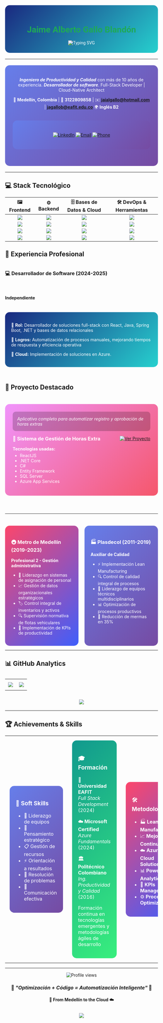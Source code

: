 <div align="center" style="background: linear-gradient(135deg, #1a2980 0%, #26d0ce 100%); padding: 25px; border-radius: 15px; color: white; margin: 20px 0; font-family: 'Roboto', sans-serif;">
  <h1 style="color: #1EAA56; font-family: 'Roboto', sans-serif;">Jaime Alberto Gallo Blandón</h1>
  <img src="https://readme-typing-svg.herokuapp.com?font=Roboto&size=28&duration=3000&pause=1000&color=1eaa56&center=true&vCenter=true&width=700&lines=Ingeniero+de+Productividad+y+Calidad;Desarrollador+de+software" alt="Typing SVG" />
</div>

---

<div align="center" style="background: linear-gradient(135deg, #667eea 0%, #764ba2 100%); padding: 25px; border-radius: 15px; color: white; margin: 20px 0;">

***Ingeniero de Productividad y Calidad*** con más de 10 años de experiencia.  ***Desarrollador de software***. Full-Stack Developer | Cloud-Native Architect

📍 **Medellín, Colombia** | 📱 **3122809858** | ✉️ **jaialgallo@hotmail.com** | **jagallob@eafit.edu.co** 
🌍 **Inglés B2**
<div align="center" style="background: linear-gradient(135deg, #667eea 0%, #764ba2 100%); padding: 25px; border-radius: 15px; margin: 30px 0;">

[![LinkedIn](https://img.shields.io/badge/-LinkedIn-0077B5?style=for-the-badge&logo=linkedin&logoColor=white)](https://www.linkedin.com/in/jagallob)
[![Email](https://img.shields.io/badge/-Email-D14836?style=for-the-badge&logo=gmail&logoColor=white)](mailto:jaialgallo@hotmail.com)
[![Phone](https://img.shields.io/badge/-WhatsApp-25D366?style=for-the-badge&logo=whatsapp&logoColor=white)](https://wa.me/573136093516)

</div>

</div>

---

## 💻 Stack Tecnológico

<div align="center">

<table>
  <thead>
    <tr>
      <th>🖼️ Frontend</th>
      <th>⚙️ Backend</th>
      <th>🗄️ Bases de Datos & Cloud</th>
      <th>🛠️ DevOps & Herramientas</th>
    </tr>
  </thead>
  <tbody>
    <tr>
      <td><div align="center"><a href="https://developer.mozilla.org/en-US/docs/Web/JavaScript"><img src="https://img.shields.io/badge/-JavaScript-F7DF1E?style=for-the-badge&logo=javascript&logoColor=black" /></a></div></td>
      <td><div align="center"><a href="https://www.oracle.com/java/"><img src="https://img.shields.io/badge/-Java-007396?style=for-the-badge&logo=openjdk&logoColor=white" /></a></div></td>
      <td><div align="center"><a href="https://www.mysql.com/"><img src="https://img.shields.io/badge/-MySQL-4479A1?style=for-the-badge&logo=mysql&logoColor=white" /></a></div></td>
      <td><div align="center"><a href="https://www.docker.com/"><img src="https://img.shields.io/badge/-Docker-2496ED?style=for-the-badge&logo=docker&logoColor=white" /></a></div></td>
    </tr>
    <tr>
      <td><div align="center"><a href="https://reactjs.org/"><img src="https://img.shields.io/badge/-React-61DAFB?style=for-the-badge&logo=react&logoColor=black" /></a></div></td>
      <td><div align="center"><a href="https://spring.io/projects/spring-boot"><img src="https://img.shields.io/badge/-Spring%20Boot-6DB33F?style=for-the-badge&logo=spring&logoColor=white" /></a></div></td>
      <td><div align="center"><a href="https://www.postgresql.org/"><img src="https://img.shields.io/badge/-PostgreSQL-336791?style=for-the-badge&logo=postgresql&logoColor=white" /></a></div></td>
      <td><div align="center"><a href="https://git-scm.com/"><img src="https://img.shields.io/badge/-Git-F05032?style=for-the-badge&logo=git&logoColor=white" /></a></div></td>
    </tr>
    <tr>
      <td><div align="center"><a href="https://developer.mozilla.org/en-US/docs/Web/HTML"><img src="https://img.shields.io/badge/-HTML5-E34F26?style=for-the-badge&logo=html5&logoColor=white" /></a></div></td>
      <td><div align="center"><a href="https://dotnet.microsoft.com/"><img src="https://img.shields.io/badge/-.NET-512BD4?style=for-the-badge&logo=dotnet&logoColor=white" /></a></div></td>
      <td><div align="center"><a href="https://learn.microsoft.com/en-us/sql/sql-server/"><img src="https://img.shields.io/badge/-SQL%20Server-CC2927?style=for-the-badge&logo=microsoft-sql-server&logoColor=white" /></a></div></td>
      <td><div align="center"><a href="https://azure.microsoft.com/en-us/services/devops/"><img src="https://img.shields.io/badge/-Azure%20DevOps-0078D7?style=for-the-badge&logo=azure-devops&logoColor=white" /></a></div></td>
    </tr>
    <tr>
      <td><div align="center"><a href="https://developer.mozilla.org/en-US/docs/Web/CSS"><img src="https://img.shields.io/badge/-CSS3-1572B6?style=for-the-badge&logo=css3&logoColor=white" /></a></div></td>
      <td><div align="center"><a href="https://learn.microsoft.com/en-us/dotnet/csharp/"><img src="https://img.shields.io/badge/-C%23-239120?style=for-the-badge&logo=c-sharp&logoColor=white" /></a></div></td>
      <td><div align="center"><a href="https://azure.microsoft.com/"><img src="https://img.shields.io/badge/-Azure-0089D6?style=for-the-badge&logo=microsoft-azure&logoColor=white" /></a></div></td>
      <td><div align="center"><a href="https://powerbi.microsoft.com/"><img src="https://img.shields.io/badge/-Power%20BI-F2C811?style=for-the-badge&logo=powerbi&logoColor=black" /></a></div></td>
    </tr>
  </tbody>
</table>

</div>



## 🏢 Experiencia Profesional

<div style="display: flex; flex-direction: column; gap: 25px;">

### 💻 Desarrollador de Software (2024-2025)
**Independiente**
<div style="background: linear-gradient(135deg, #1a2980 0%, #26d0ce 100%); padding: 20px; border-radius: 15px; color: white;">
  
🔹 **Rol:** Desarrollador de soluciones full-stack con React, Java, Spring Boot, .NET y bases de datos relacionales   

🔹 **Logros:** Automatización de procesos manuales, mejorando tiempos de respuesta y eficiencia operativa  

🔹 **Cloud:** Implementación de soluciones en Azure.

</div>

## 🎯 Proyecto Destacado
<div style="background: linear-gradient(135deg, #f093fb 0%, #f5576c 100%); padding: 25px; border-radius: 15px; color: white; margin-bottom: 20px;">  
  <div style="background: rgba(0,0,0,0.2); padding: 15px; border-radius: 10px; margin-bottom: 15px;">
    <em>Aplicativo completo para automatizar registro y aprobación de horas extras</em>
  </div>
   <div style="display: flex; justify-content: space-between; align-items: center; margin-bottom: 15px;">
    <h3 style="margin: 0;">🚀 Sistema de Gestión de Horas Extra</h3>
    <a href="https://github.com/jagallob/GestorHorasExtraV1.git">
      <img src="https://img.shields.io/badge/-Ver%20Proyecto-000000?style=for-the-badge&logo=github&logoColor=white" alt="Ver Proyecto"/>
    </a>
  </div>

  <div style="display: grid; grid-template-columns: 1fr 1fr; gap: 15px;">
    <div>
      <strong> Tecnologías usadas:</strong>
      <ul style="margin-top: 5px;">
        <li>ReactJS</li>
        <li>.NET Core</li>
        <li>C#</li>
        <li>Entity Framework</li>
        <li>SQL Server</li>
        <li>Azure App Services</li>
      </ul>
    </div>
  </div>
</div>

---

<div style="display: grid; grid-template-columns: 1fr 1fr; gap: 20px;">

<div style="background: linear-gradient(135deg, #fc466b 0%, #3f5efb 100%); padding: 20px; border-radius: 15px; color: white;">

### 🚇 Metro de Medellín (2019-2023)
**Profesional 2 - Gestión administrativa**

- 📌 Liderazgo en sistemas de asignación de personal  
- 📈 Gestión de datos organizacionales estratégicos  
- 🏷️ Control integral de inventarios y activos  
- 🔍 Supervisión normativa de flotas vehiculares  
- 🎯 Implementación de KPIs de productividad  

</div>

<div style="background: linear-gradient(135deg, #667eea 0%, #764ba2 100%); padding: 20px; border-radius: 15px; color: white;">

### 🏭 Plasdecol (2011-2019)
**Auxiliar de Calidad**

- ⚡ Implementación Lean Manufacturing  
- 🔍 Control de calidad integral de procesos  
- 👥 Liderazgo de equipos técnicos multidisciplinarios  
- 📊 Optimización de procesos productivos  
- 🎯 Reducción de mermas en 35%  

</div>

</div>

</div>

---

## 📊 GitHub Analytics

<div align="center" style="margin: 30px 0;">
<table>
<tr>
<td width="50%" align="center" style="padding: 10px;">

<img src="https://github-readme-stats.vercel.app/api?username=jagallob&show_icons=true&theme=tokyonight&hide_border=true&bg_color=0D1117&title_color=00D9FF&icon_color=00D9FF&text_color=C9D1D9" />

</td>
<td width="50%" align="center" style="padding: 10px;">

<img src="https://github-readme-stats.vercel.app/api/top-langs/?username=jagallob&layout=compact&theme=tokyonight&hide_border=true&bg_color=0D1117&title_color=00D9FF&text_color=C9D1D9" />

</td>
</tr>
</table>
</div>

<div align="center" style="margin: 20px 0;">
  <img src="https://github-readme-streak-stats.herokuapp.com/?user=jagallob&theme=tokyonight&hide_border=true&background=0D1117&stroke=00D9FF&ring=00D9FF&fire=FF6B35&currStreakLabel=00D9FF" />
</div>

---

## 🏆 Achievements & Skills

<div align="center">
<table>
<tr>
<td width="33%" style="padding: 15px;">

<div style="background: linear-gradient(135deg, #667eea 0%, #764ba2 100%); padding: 20px; border-radius: 15px; color: white; min-height: 280px;">

### 🧠 **Soft Skills**

- 👥 Liderazgo de equipos
- 🎯 Pensamiento estratégico  
- 📋 Gestión de recursos
- ⚡ Orientación a resultados
- 🔧 Resolución de problemas
- 💬 Comunicación efectiva

</div>

</td>
<td width="33%" style="padding: 15px;">

<div style="background: linear-gradient(135deg, #11998e 0%, #38ef7d 100%); padding: 20px; border-radius: 15px; color: white; min-height: 280px;">

### 🎓 **Formación**

**🎯 Universidad EAFIT**  
*Full Stack Development* (2024)

**☁️ Microsoft Certified**  
*Azure Fundamentals* (2024)

**🏛️ Politécnico Colombiano**  
*Ing. Productividad y Calidad* (2016)

Formación continua en tecnologías emergentes y metodologías ágiles de desarrollo

</div>

</td>
<td width="33%" style="padding: 15px;">

<div style="background: linear-gradient(135deg, #fc466b 0%, #3f5efb 100%); padding: 20px; border-radius: 15px; color: white; min-height: 280px;">

### 🛠️ **Metodologías**

- 🏭 **Lean Manufacturing**
- 📈 **Mejora Continua**
- ☁️ **Azure Cloud Solutions**
- 📊 **Power BI Analytics**
- 🎯 **KPIs Management**
- ⚙️ **Process Optimization**

</div>

</td>
</tr>
</table>
</div>

---


<div align="center">
  <img src="https://komarev.com/ghpvc/?username=jagallob&label=Profile%20Views&color=00D9FF&style=flat-square" alt="Profile views" />
  
  ### 💭 *"Optimización + Código = Automatización Inteligente"* 💭
  #### 🚀 **From Medellín to the Cloud** ☁️
  
</div>

<!-- GitHub Trophies -->
<div align="center" style="margin: 30px 0;">
  <img src="https://github-profile-trophy.vercel.app/?username=jagallob&theme=tokyonight&no-frame=true&margin-w=15&margin-h=15&column=4" />
</div>
